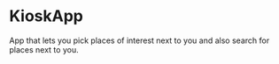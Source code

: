 # KioskApp

App that lets you pick places of interest next to you and also search for places next to you.
